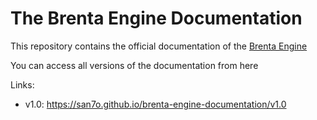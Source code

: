 # The Brenta Engine Documentation

This repository contains the official documentation of the [Brenta Engine](https://github.com/San7o/Brenta-Engine)

You can access all versions of the documentation from here

Links:
- v1.0: https://san7o.github.io/brenta-engine-documentation/v1.0
